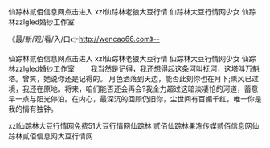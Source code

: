 仙踪林贰佰信息网点击进入
xzl仙踪林老狼大豆行情
仙踪林大豆行情网少女
仙踪林zzlgled婚纱工作室


《最/新/观/看/入/口👉http://wencao66.com》--

仙踪林贰佰信息网点击进入
xzl仙踪林老狼大豆行情
仙踪林大豆行情网少女
仙踪林zzlgled婚纱工作室
　　我当然是记得，我还想得起这条河叫抚河，这塔叫万魁塔。曾笑，她说你还是记得的。
月色洒落到天边，能否此刻你也在月下;熏风已过境，我还在原地。将来，咱们能否还会再会?我全力超过这暗淡凄怆的河道，蓄意早一点与阳光停泊。在内心，最深沉的回顾仍旧你，尘世间有百媚千红，唯一你是我的情有独钟。





xzl仙踪林大豆行情网免费51大豆行情网仙踪林 贰佰仙踪林果冻传媒贰佰信息网仙踪林贰佰信息网大豆行情网
